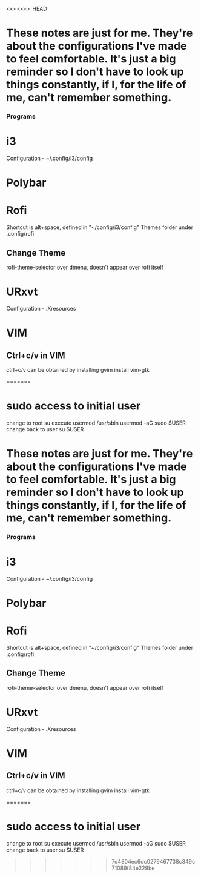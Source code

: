 <<<<<<< HEAD
# These notes are just for me. They're about the configurations I've made to feel comfortable. It's just a big reminder so I don't have to look up things constantly, if I, for the life of me, can't remember something.


### Programs ###

# i3
Configuration - ~/.config/i3/config

# Polybar

# Rofi
Shortcut is alt+space, defined in "~/config/i3/config"
Themes folder under .config/rofi
## Change Theme
rofi-theme-selector over dmenu, doesn't appear over rofi itself

# URxvt
Configuration - .Xresources

# VIM
## Ctrl+c/v in VIM
ctrl+c/v can be obtained by installing gvim
	install vim-gtk

=======
# sudo access to initial user
change to root
  su
execute usermod
  /usr/sbin
  usermod -aG sudo $USER
change back to user
  su $USER
  
# These notes are just for me. They're about the configurations I've made to feel comfortable. It's just a big reminder so I don't have to look up things constantly, if I, for the life of me, can't remember something.


### Programs ###

# i3
Configuration - ~/.config/i3/config

# Polybar

# Rofi
Shortcut is alt+space, defined in "~/config/i3/config"
Themes folder under .config/rofi
## Change Theme
rofi-theme-selector over dmenu, doesn't appear over rofi itself

# URxvt
Configuration - .Xresources

# VIM
## Ctrl+c/v in VIM
ctrl+c/v can be obtained by installing gvim
	install vim-gtk

=======
# sudo access to initial user
change to root
  su
execute usermod
  /usr/sbin
  usermod -aG sudo $USER
change back to user
  su $USER
>>>>>>> 7d4804ec6dc0279467738c349c71089f84e229be
